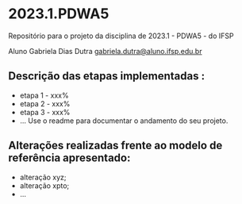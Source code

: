 # 2023.1.PDWA5
Repositório para o projeto da disciplina de 2023.1 - PDWA5 - do IFSP

Aluno Gabriela Dias Dutra
<gabriela.dutra@aluno.ifsp.edu.br> 


## Descrição das etapas implementadas :
- etapa 1 - xxx%
- etapa 2 - xxx%
- etapa 3 - xxx%
- ...
  Use o readme para documentar o andamento do seu projeto.

## Alterações realizadas frente ao modelo de referência apresentado:
- alteração xyz;
- alteração xpto;
- ...
